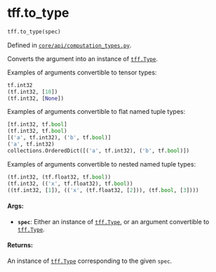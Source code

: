 <div itemscope itemtype="http://developers.google.com/ReferenceObject">
<meta itemprop="name" content="tff.to_type" />
<meta itemprop="path" content="Stable" />
</div>

# tff.to_type

```python
tff.to_type(spec)
```

Defined in
[`core/api/computation_types.py`](http://github.com/tensorflow/federated/tree/master/tensorflow_federated/python/core/api/computation_types.py).

<!-- Placeholder for "Used in" -->

Converts the argument into an instance of
<a href="../tff/Type.md"><code>tff.Type</code></a>.

Examples of arguments convertible to tensor types:

```python
tf.int32
(tf.int32, [10])
(tf.int32, [None])
```

Examples of arguments convertible to flat named tuple types:

```python
[tf.int32, tf.bool]
(tf.int32, tf.bool)
[('a', tf.int32), ('b', tf.bool)]
('a', tf.int32)
collections.OrderedDict([('a', tf.int32), ('b', tf.bool)])
```

Examples of arguments convertible to nested named tuple types:

```python
(tf.int32, (tf.float32, tf.bool))
(tf.int32, (('x', tf.float32), tf.bool))
((tf.int32, [1]), (('x', (tf.float32, [2])), (tf.bool, [3])))
```

#### Args:

*   <b>`spec`</b>: Either an instance of
    <a href="../tff/Type.md"><code>tff.Type</code></a>, or an argument
    convertible to <a href="../tff/Type.md"><code>tff.Type</code></a>.

#### Returns:

An instance of <a href="../tff/Type.md"><code>tff.Type</code></a> corresponding
to the given `spec`.
